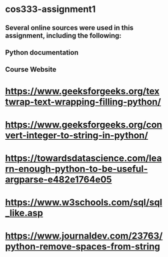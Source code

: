# cos333-assignment1

## Several online sources were used in this assignment, including the following:
## Python documentation
## Course Website
# https://www.geeksforgeeks.org/textwrap-text-wrapping-filling-python/
# https://www.geeksforgeeks.org/convert-integer-to-string-in-python/
# https://towardsdatascience.com/learn-enough-python-to-be-useful-argparse-e482e1764e05
# https://www.w3schools.com/sql/sql_like.asp
# https://www.journaldev.com/23763/python-remove-spaces-from-string
